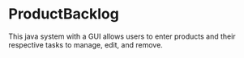 # ProductBacklog
This java system with a GUI allows users to enter products and their respective tasks to manage, edit, and remove. 
